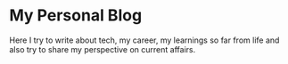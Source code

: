 # My Personal Blog

Here I try to write about tech, my career, my learnings so far from life and also try to share my perspective on current affairs.  


